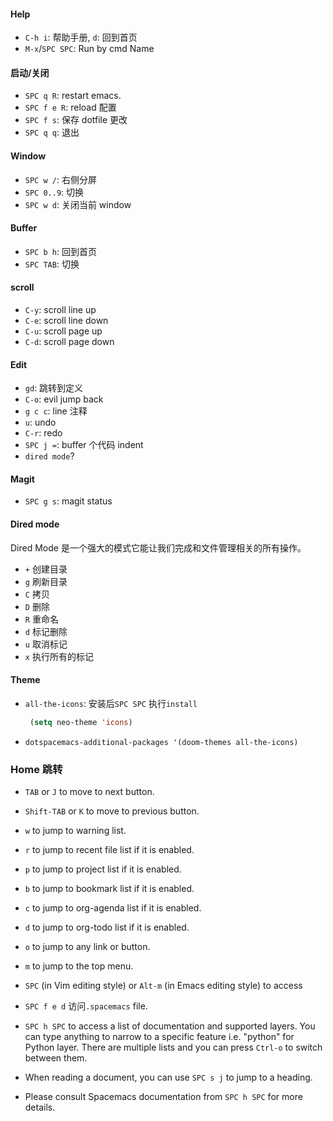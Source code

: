 #### Help

- `C-h i`: 帮助手册, `d`: 回到首页
- `M-x`/`SPC SPC`: Run by cmd Name

#### 启动/关闭

- `SPC q R`: restart emacs.
- `SPC f e R`: reload 配置
- `SPC f s`: 保存 dotfile 更改
- `SPC q q`: 退出

#### Window

- `SPC w /`: 右侧分屏
- `SPC 0..9`: 切换
- `SPC w d`: 关闭当前 window

#### Buffer

- `SPC b h`: 回到首页
- `SPC TAB`: 切换

#### scroll

- `C-y`: scroll line up
- `C-e`: scroll line down
- `C-u`: scroll page up
- `C-d`: scroll page down

#### Edit

- `gd`: 跳转到定义
- `C-o`: evil jump back
- `g c c`: line 注释
- `u`: undo
- `C-r`: redo
- `SPC j =`: buffer 个代码 indent
- `dired mode`?

#### Magit

- `SPC g s`: magit status

#### Dired mode

Dired Mode 是一个强大的模式它能让我们完成和文件管理相关的所有操作。

- `+` 创建目录
- `g` 刷新目录
- `C` 拷贝
- `D` 删除
- `R` 重命名
- `d` 标记删除
- `u` 取消标记
- `x` 执行所有的标记

#### Theme

- `all-the-icons`: 安装后`SPC SPC` 执行`install`
  ```el
   (setq neo-theme 'icons)
  ```
- `dotspacemacs-additional-packages '(doom-themes all-the-icons)`

### Home 跳转

- `TAB` or `J` to move to next button.

- `Shift-TAB` or `K` to move to previous button.

- `w` to jump to warning list.

- `r` to jump to recent file list if it is enabled.

- `p` to jump to project list if it is enabled.

- `b` to jump to bookmark list if it is enabled.

- `c` to jump to org-agenda list if it is enabled.

- `d` to jump to org-todo list if it is enabled.

- `o` to jump to any link or button.

- `m` to jump to the top menu.

- `SPC` (in Vim editing style) or `Alt-m` (in Emacs editing style) to access

- `SPC f e d` 访问`.spacemacs` file.

- `SPC h SPC` to access a list of documentation and supported layers. You can type anything to narrow to a specific feature i.e. "python" for Python layer. There are multiple lists and you can press `Ctrl-o` to switch between them.

- When reading a document, you can use `SPC s j` to jump to a heading.

- Please consult Spacemacs documentation from `SPC h SPC` for more details.
